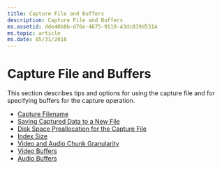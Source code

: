 ```yaml
---
title: Capture File and Buffers
description: Capture File and Buffers
ms.assetid: dde40b0b-d76e-4675-9118-43dc839d5314
ms.topic: article
ms.date: 05/31/2018
---
```


# Capture File and Buffers

This section describes tips and options for using the capture file and for specifying buffers for the capture operation.

-   [Capture Filename](capture-filename.md)
-   [Saving Captured Data to a New File](saving-captured-data-to-a-new-file.md)
-   [Disk Space Preallocation for the Capture File](disk-space-preallocation-for-the-capture-file.md)
-   [Index Size](index-size.md)
-   [Video and Audio Chunk Granularity](video-and-audio-chunk-granularity.md)
-   [Video Buffers](video-buffers.md)
-   [Audio Buffers](audio-buffers.md)

 

 




